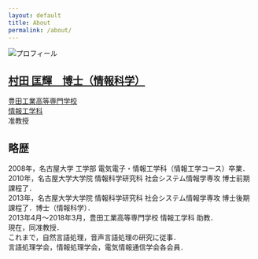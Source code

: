 ```yaml
---
layout: default
title: About
permalink: /about/
---
```


![プロフィール]({{site.baseurl}}/assets/profile.jpg)
## [村田 匡輝　博士（情報科学）](https://researchmap.jp/Masaki_MURATA)

[豊田工業高等専門学校](https://www.toyota-ct.ac.jp/j/index.php)  
[情報工学科](http://www.ice.toyota-ct.ac.jp/jp/)  
准教授

## 略歴

2008年，名古屋大学 工学部 電気電子・情報工学科（情報工学コース）卒業．  
2010年，名古屋大学大学院 情報科学研究科 社会システム情報学専攻 博士前期課程了．  
2013年，名古屋大学大学院 情報科学研究科 社会システム情報学専攻 博士後期課程了．博士（情報科学）．  
2013年4月〜2018年3月，豊田工業高等専門学校 情報工学科 助教．  
現在，同准教授．  
これまで，自然言語処理，音声言語処理の研究に従事．  
言語処理学会，情報処理学会，電気情報通信学会各会員．
